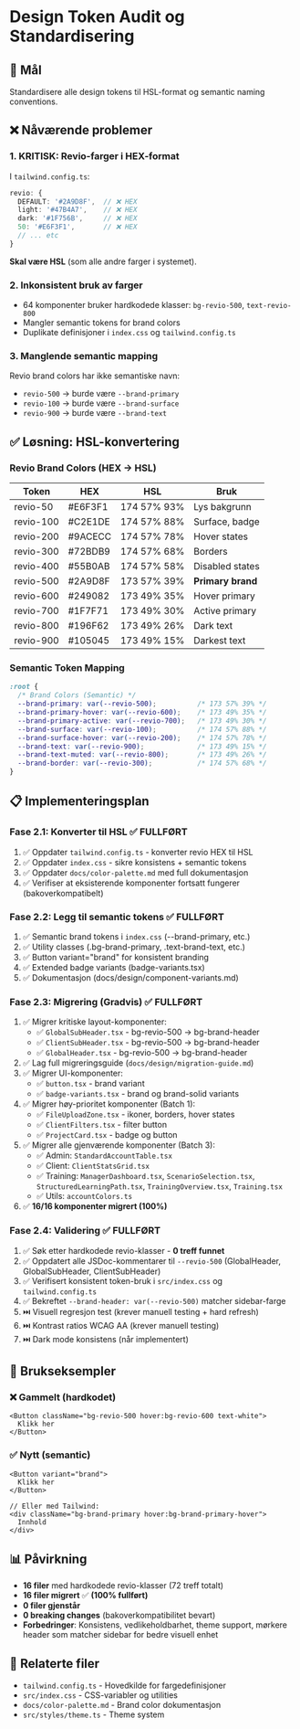 # Design Token Audit og Standardisering

## 🎯 Mål
Standardisere alle design tokens til HSL-format og semantic naming conventions.

## ❌ Nåværende problemer

### 1. **KRITISK: Revio-farger i HEX-format**
I `tailwind.config.ts`:
```typescript
revio: {
  DEFAULT: '#2A9D8F',  // ❌ HEX
  light: '#47B4A7',    // ❌ HEX
  dark: '#1F756B',     // ❌ HEX
  50: '#E6F3F1',       // ❌ HEX
  // ... etc
}
```

**Skal være HSL** (som alle andre farger i systemet).

### 2. **Inkonsistent bruk av farger**
- 64 komponenter bruker hardkodede klasser: `bg-revio-500`, `text-revio-800`
- Mangler semantic tokens for brand colors
- Duplikate definisjoner i `index.css` og `tailwind.config.ts`

### 3. **Manglende semantic mapping**
Revio brand colors har ikke semantiske navn:
- `revio-500` → burde være `--brand-primary`
- `revio-100` → burde være `--brand-surface`
- `revio-900` → burde være `--brand-text`

## ✅ Løsning: HSL-konvertering

### Revio Brand Colors (HEX → HSL)

| Token       | HEX       | HSL               | Bruk                |
|-------------|-----------|-------------------|---------------------|
| revio-50    | #E6F3F1   | 174 57% 93%       | Lys bakgrunn        |
| revio-100   | #C2E1DE   | 174 57% 88%       | Surface, badge      |
| revio-200   | #9ACECC   | 174 57% 78%       | Hover states        |
| revio-300   | #72BDB9   | 174 57% 68%       | Borders             |
| revio-400   | #55B0AB   | 174 57% 58%       | Disabled states     |
| revio-500   | #2A9D8F   | 173 57% 39%       | **Primary brand**   |
| revio-600   | #249082   | 173 49% 35%       | Hover primary       |
| revio-700   | #1F7F71   | 173 49% 30%       | Active primary      |
| revio-800   | #196F62   | 173 49% 26%       | Dark text           |
| revio-900   | #105045   | 173 49% 15%       | Darkest text        |

### Semantic Token Mapping

```css
:root {
  /* Brand Colors (Semantic) */
  --brand-primary: var(--revio-500);          /* 173 57% 39% */
  --brand-primary-hover: var(--revio-600);    /* 173 49% 35% */
  --brand-primary-active: var(--revio-700);   /* 173 49% 30% */
  --brand-surface: var(--revio-100);          /* 174 57% 88% */
  --brand-surface-hover: var(--revio-200);    /* 174 57% 78% */
  --brand-text: var(--revio-900);             /* 173 49% 15% */
  --brand-text-muted: var(--revio-800);       /* 173 49% 26% */
  --brand-border: var(--revio-300);           /* 174 57% 68% */
}
```

## 📋 Implementeringsplan

### Fase 2.1: Konverter til HSL ✅ FULLFØRT
1. ✅ Oppdater `tailwind.config.ts` - konverter revio HEX til HSL
2. ✅ Oppdater `index.css` - sikre konsistens + semantic tokens
3. ✅ Oppdater `docs/color-palette.md` med full dokumentasjon
4. ✅ Verifiser at eksisterende komponenter fortsatt fungerer (bakoverkompatibelt)

### Fase 2.2: Legg til semantic tokens ✅ FULLFØRT
1. ✅ Semantic brand tokens i `index.css` (--brand-primary, etc.)
2. ✅ Utility classes (.bg-brand-primary, .text-brand-text, etc.)
3. ✅ Button variant="brand" for konsistent branding
4. ✅ Extended badge variants (badge-variants.tsx)
5. ✅ Dokumentasjon (docs/design/component-variants.md)

### Fase 2.3: Migrering (Gradvis) ✅ FULLFØRT
1. ✅ Migrer kritiske layout-komponenter:
   - ✅ `GlobalSubHeader.tsx` - bg-revio-500 → bg-brand-header
   - ✅ `ClientSubHeader.tsx` - bg-revio-500 → bg-brand-header
   - ✅ `GlobalHeader.tsx` - bg-revio-500 → bg-brand-header
2. ✅ Lag full migreringsguide (`docs/design/migration-guide.md`)
3. ✅ Migrer UI-komponenter:
   - ✅ `button.tsx` - brand variant
   - ✅ `badge-variants.tsx` - brand og brand-solid variants
4. ✅ Migrer høy-prioritet komponenter (Batch 1):
   - ✅ `FileUploadZone.tsx` - ikoner, borders, hover states
   - ✅ `ClientFilters.tsx` - filter button
   - ✅ `ProjectCard.tsx` - badge og button
5. ✅ Migrer alle gjenværende komponenter (Batch 3):
   - ✅ Admin: `StandardAccountTable.tsx`
   - ✅ Client: `ClientStatsGrid.tsx`
   - ✅ Training: `ManagerDashboard.tsx`, `ScenarioSelection.tsx`, `StructuredLearningPath.tsx`, `TrainingOverview.tsx`, `Training.tsx`
   - ✅ Utils: `accountColors.ts`
6. ✅ **16/16 komponenter migrert (100%)**

### Fase 2.4: Validering ✅ FULLFØRT
1. ✅ Søk etter hardkodede revio-klasser - **0 treff funnet**
2. ✅ Oppdatert alle JSDoc-kommentarer til `--revio-500` (GlobalHeader, GlobalSubHeader, ClientSubHeader)
3. ✅ Verifisert konsistent token-bruk i `src/index.css` og `tailwind.config.ts`
4. ✅ Bekreftet `--brand-header: var(--revio-500)` matcher sidebar-farge
5. ⏭️ Visuell regresjon test (krever manuell testing + hard refresh)
6. ⏭️ Kontrast ratios WCAG AA (krever manuell testing)
7. ⏭️ Dark mode konsistens (når implementert)

## 🎨 Brukseksempler

### ❌ Gammelt (hardkodet)
```tsx
<Button className="bg-revio-500 hover:bg-revio-600 text-white">
  Klikk her
</Button>
```

### ✅ Nytt (semantic)
```tsx
<Button variant="brand">
  Klikk her
</Button>

// Eller med Tailwind:
<div className="bg-brand-primary hover:bg-brand-primary-hover">
  Innhold
</div>
```

## 📊 Påvirkning

- **16 filer** med hardkodede revio-klasser (72 treff totalt)
- **16 filer migrert** ✅ **(100% fullført)**
- **0 filer gjenstår**
- **0 breaking changes** (bakoverkompatibilitet bevart)
- **Forbedringer**: Konsistens, vedlikeholdbarhet, theme support, mørkere header som matcher sidebar for bedre visuell enhet

## 🔗 Relaterte filer

- `tailwind.config.ts` - Hovedkilde for fargedefinisjoner
- `src/index.css` - CSS-variabler og utilities
- `docs/color-palette.md` - Brand color dokumentasjon
- `src/styles/theme.ts` - Theme system
